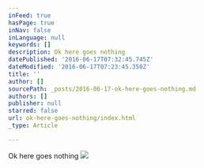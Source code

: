 ```yaml
---
inFeed: true
hasPage: true
inNav: false
inLanguage: null
keywords: []
description: Ok here goes nothing
datePublished: '2016-06-17T07:32:45.745Z'
dateModified: '2016-06-17T07:23:45.350Z'
title: ''
author: []
sourcePath: _posts/2016-06-17-ok-here-goes-nothing.md
authors: []
publisher: null
starred: false
url: ok-here-goes-nothing/index.html
_type: Article

---
```

Ok here goes nothing
![](https://the-grid-user-content.s3-us-west-2.amazonaws.com/bc201cca-e25f-424b-827c-b51861e3984e.jpg)
